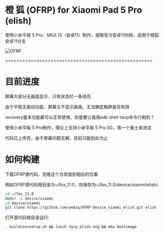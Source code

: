 # 橙 狐 (OFRP) for Xiaomi Pad 5 Pro (elish)
使用小米平板 5 Pro，MIUI 13（安卓11）制作，提取官方安卓11内核，适用于橙狐安卓11分支

![OFRP](https://image.ibb.co/cTMWux/logo.jpg "OFRP")

====================================================

# 目前进度

屏幕大部分无画面显示，只有状态栏一条线亮

由于平板无振动功能，屏幕又不显示画面，无法确定触屏是否有效

recovery基本功能都可以正常使用，你是要让我用adb shell twrp命令行刷机？

使用小米平板 5 Pro制作，理论上支持小米平板 5 Pro 5G，等一个勇士来测试

代码已上传完，由于屏幕问题无解，目前只能到此为止

# 如何构建
下载OFRP源代码，克隆这个仓库放到相应的位置

例如OFRP源代码根目录为~/fox_11.0，则保存为~/fox_11.0/device/xiaomi/elish/:

```bash
cd ~/fox_11.0
mkdir -p device/xiaomi
cd device/xiaomi
git clone https://github.com/ymdzq/OFRP-device_xiaomi_elish.git elish
```

打开源代码根目录运行:

```bash
. build/envsetup.sh && lunch twrp_elish-eng && mka bootimage
```
